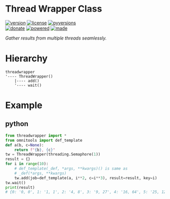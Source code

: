 # Thread Wrapper Class

<badges>[![version](https://img.shields.io/pypi/v/threadwrapper.svg)](https://pypi.org/project/threadwrapper/)
[![license](https://img.shields.io/pypi/l/threadwrapper.svg)](https://pypi.org/project/threadwrapper/)
[![pyversions](https://img.shields.io/pypi/pyversions/threadwrapper.svg)](https://pypi.org/project/threadwrapper/)  
[![donate](https://img.shields.io/badge/Donate-Paypal-0070ba.svg)](https://paypal.me/foxe6)
[![powered](https://img.shields.io/badge/Powered%20by-UTF8-red.svg)](https://paypal.me/foxe6)
[![made](https://img.shields.io/badge/Made%20with-PyCharm-red.svg)](https://paypal.me/foxe6)
</badges>

<i>Gather results from multiple threads seamlessly.</i>

# Hierarchy

```
threadwrapper
'---- ThreadWrapper()
    |---- add()
    '---- wait()
```

# Example

## python
```python
from threadwrapper import *
from omnitools import def_template
def a(b, c=None):
    return f"{b}, {c}"
tw = ThreadWrapper(threading.Semaphore(1))
result = {}
for i in range(10):
    # def_template(_def, *args, **kwargs)() is same as
    # _def(*args, **kwargs)
    tw.add(job=def_template(a, i**2, c=i**3), result=result, key=i)
tw.wait()
print(result)
# {0: '0, 0', 1: '1, 1', 2: '4, 8', 3: '9, 27', 4: '16, 64', 5: '25, 125', 6: '36, 216', 7: '49, 343', 8: '64, 512', 9: '81, 729'}
```
